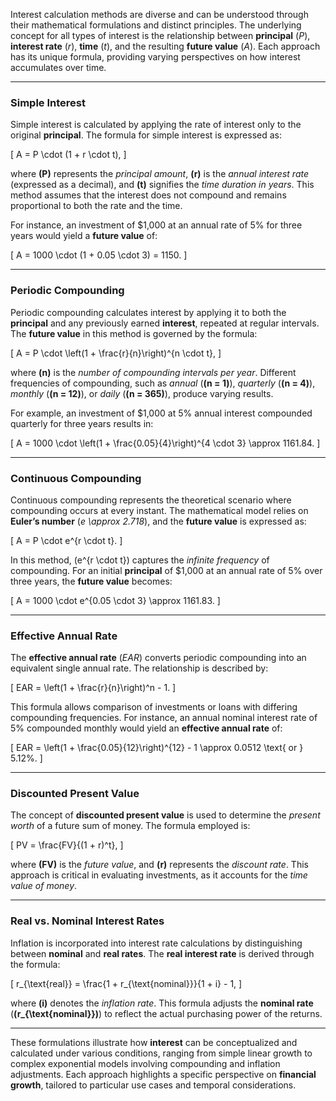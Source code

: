 Interest calculation methods are diverse and can be understood through their mathematical formulations and distinct principles. The underlying concept for all types of interest is the relationship between **principal** (*P*), **interest rate** (*r*), **time** (*t*), and the resulting **future value** (*A*). Each approach has its unique formula, providing varying perspectives on how interest accumulates over time.

---

### Simple Interest

Simple interest is calculated by applying the rate of interest only to the original **principal**. The formula for simple interest is expressed as:

\[
A = P \cdot (1 + r \cdot t),
\]

where **\(P\)** represents the *principal amount*, **\(r\)** is the *annual interest rate* (expressed as a decimal), and **\(t\)** signifies the *time duration in years*. This method assumes that the interest does not compound and remains proportional to both the rate and the time.

For instance, an investment of $1,000 at an annual rate of 5% for three years would yield a **future value** of:

\[
A = 1000 \cdot (1 + 0.05 \cdot 3) = 1150.
\]

---

### Periodic Compounding

Periodic compounding calculates interest by applying it to both the **principal** and any previously earned **interest**, repeated at regular intervals. The **future value** in this method is governed by the formula:

\[
A = P \cdot \left(1 + \frac{r}{n}\right)^{n \cdot t},
\]

where **\(n\)** is the *number of compounding intervals per year*. Different frequencies of compounding, such as *annual* (**\(n = 1\)**), *quarterly* (**\(n = 4\)**), *monthly* (**\(n = 12\)**), or *daily* (**\(n = 365\)**), produce varying results.

For example, an investment of $1,000 at 5% annual interest compounded quarterly for three years results in:

\[
A = 1000 \cdot \left(1 + \frac{0.05}{4}\right)^{4 \cdot 3} \approx 1161.84.
\]

---

### Continuous Compounding

Continuous compounding represents the theoretical scenario where compounding occurs at every instant. The mathematical model relies on **Euler’s number** (*e \approx 2.718*), and the **future value** is expressed as:

\[
A = P \cdot e^{r \cdot t}.
\]

In this method, \(e^{r \cdot t}\) captures the *infinite frequency* of compounding. For an initial **principal** of $1,000 at an annual rate of 5% over three years, the **future value** becomes:

\[
A = 1000 \cdot e^{0.05 \cdot 3} \approx 1161.83.
\]

---

### Effective Annual Rate

The **effective annual rate** (*EAR*) converts periodic compounding into an equivalent single annual rate. The relationship is described by:

\[
EAR = \left(1 + \frac{r}{n}\right)^n - 1.
\]

This formula allows comparison of investments or loans with differing compounding frequencies. For instance, an annual nominal interest rate of 5% compounded monthly would yield an **effective annual rate** of:

\[
EAR = \left(1 + \frac{0.05}{12}\right)^{12} - 1 \approx 0.0512 \text{ or } 5.12\%.
\]

---

### Discounted Present Value

The concept of **discounted present value** is used to determine the *present worth* of a future sum of money. The formula employed is:

\[
PV = \frac{FV}{(1 + r)^t},
\]

where **\(FV\)** is the *future value*, and **\(r\)** represents the *discount rate*. This approach is critical in evaluating investments, as it accounts for the *time value of money*.

---

### Real vs. Nominal Interest Rates

Inflation is incorporated into interest rate calculations by distinguishing between **nominal** and **real rates**. The **real interest rate** is derived through the formula:

\[
r_{\text{real}} = \frac{1 + r_{\text{nominal}}}{1 + i} - 1,
\]

where **\(i\)** denotes the *inflation rate*. This formula adjusts the **nominal rate** (**\(r_{\text{nominal}}\)**) to reflect the actual purchasing power of the returns.

---

These formulations illustrate how **interest** can be conceptualized and calculated under various conditions, ranging from simple linear growth to complex exponential models involving compounding and inflation adjustments. Each approach highlights a specific perspective on **financial growth**, tailored to particular use cases and temporal considerations.
